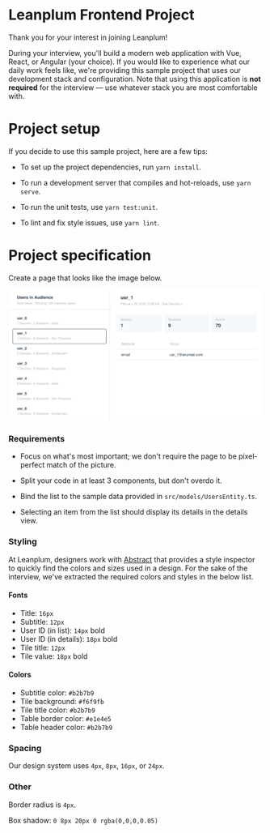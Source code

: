 # Leanplum Frontend Project

Thank you for your interest in joining Leanplum!

During your interview, you'll build a modern web application with Vue, React, or Angular (your choice). If you would like to experience what our daily work feels like, we're providing this sample project that uses our development stack and configuration. Note that using this application is **not required** for the interview &mdash; use whatever stack you are most comfortable with.

# Project setup

If you decide to use this sample project, here are a few tips:

- To set up the project dependencies, run `yarn install`.

- To run a development server that compiles and hot-reloads, use `yarn serve`.

- To run the unit tests, use `yarn test:unit`.

- To lint and fix style issues, use `yarn lint`.


# Project specification

Create a page that looks like the image below.

![Audiences page](./task-audiences.png)

### Requirements

- Focus on what's most important; we don't require the page to be pixel-perfect match of the picture.

- Split your code in at least 3 components, but don't overdo it.

- Bind the list to the sample data provided in `src/models/UsersEntity.ts`.

- Selecting an item from the list should display its details in the details view.


### Styling

At Leanplum, designers work with [Abstract](https://www.abstract.com/home) that provides a style inspector to quickly find the colors and sizes used in a design. For the sake of the interview, we've extracted the required colors and styles in the below list.

#### Fonts

- Title: `16px`
- Subtitle: `12px`
- User ID (in list): `14px` bold
- User ID (in details): `18px` bold
- Tile title: `12px`
- Tile value: `18px` bold

#### Colors

- Subtitle color: `#b2b7b9`
- Tile background: `#f6f9fb`
- Tile title color: `#b2b7b9`
- Table border color: `#e1e4e5`
- Table header color: `#b2b7b9`

### Spacing

Our design system uses `4px`, `8px`, `16px`, or `24px`.

### Other

Border radius is `4px`.

Box shadow: `0 8px 20px 0 rgba(0,0,0,0.05)`
